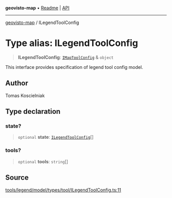 **geovisto-map** • [Readme](../README.md) \| [API](../globals.md)

***

[geovisto-map](../README.md) / ILegendToolConfig

# Type alias: ILegendToolConfig

> **ILegendToolConfig**: [`IMapToolConfig`](IMapToolConfig.md) & `object`

This interface provides specification of legend tool config model.

## Author

Tomas Koscielniak

## Type declaration

### state?

> `optional` **state**: [`ILegendToolConfig`](ILegendToolConfig.md)[]

### tools?

> `optional` **tools**: `string`[]

## Source

[tools/legend/model/types/tool/ILegendToolConfig.ts:11](https://github.com/geovisto/geovisto-map/blob/5ee2cb5d45c19062fc8fc6beefa2848c076518b6/src/tools/legend/model/types/tool/ILegendToolConfig.ts#L11)
